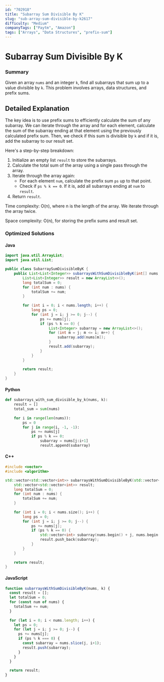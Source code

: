 ```yaml
---
id: "702918"
title: "Subarray Sum Divisible By K"
slug: "sub-array-sum-divisible-by-k2617"
difficulty: "Medium"
companyTags: ["Paytm", "Amazon"]
tags: ["Arrays", "Data Structures", "prefix-sum"]
---
```


**Subarray Sum Divisible By K**
===========================

### Summary
Given an array `nums` and an integer `k`, find all subarrays that sum up to a value divisible by `k`. This problem involves arrays, data structures, and prefix sums.

## Detailed Explanation
The key idea is to use prefix sums to efficiently calculate the sum of any subarray. We can iterate through the array and for each element, calculate the sum of the subarray ending at that element using the previously calculated prefix sum. Then, we check if this sum is divisible by `k` and if it is, add the subarray to our result set.

Here's a step-by-step breakdown:

1. Initialize an empty list `result` to store the subarrays.
2. Calculate the total sum of the array using a single pass through the array.
3. Iterate through the array again:
	* For each element `num`, calculate the prefix sum `ps` up to that point.
	* Check if `ps % k == 0`. If it is, add all subarrays ending at `num` to `result`.
4. Return `result`.

Time complexity: O(n), where n is the length of the array. We iterate through the array twice.

Space complexity: O(n), for storing the prefix sums and result set.

### Optimized Solutions
#### Java
```java
import java.util.ArrayList;
import java.util.List;

public class SubarraySumDivisibleByK {
    public List<List<Integer>> subarraysWithSumDivisibleByK(int[] nums, int k) {
        List<List<Integer>> result = new ArrayList<>();
        long totalSum = 0;
        for (int num : nums) {
            totalSum += num;
        }
        
        for (int i = 0; i < nums.length; i++) {
            long ps = 0;
            for (int j = i; j >= 0; j--) {
                ps += nums[j];
                if (ps % k == 0) {
                    List<Integer> subarray = new ArrayList<>();
                    for (int m = j; m <= i; m++) {
                        subarray.add(nums[m]);
                    }
                    result.add(subarray);
                }
            }
        }
        
        return result;
    }
}
```

#### Python
```python
def subarrays_with_sum_divisible_by_k(nums, k):
    result = []
    total_sum = sum(nums)
    
    for i in range(len(nums)):
        ps = 0
        for j in range(i, -1, -1):
            ps += nums[j]
            if ps % k == 0:
                subarray = nums[j:i+1]
                result.append(subarray)
```

#### C++
```cpp
#include <vector>
#include <algorithm>

std::vector<std::vector<int>> subarraysWithSumDivisibleByK(std::vector<int>& nums, int k) {
    std::vector<std::vector<int>> result;
    long totalSum = 0;
    for (int num : nums) {
        totalSum += num;
    }
    
    for (int i = 0; i < nums.size(); i++) {
        long ps = 0;
        for (int j = i; j >= 0; j--) {
            ps += nums[j];
            if (ps % k == 0) {
                std::vector<int> subarray(nums.begin() + j, nums.begin() + i+1);
                result.push_back(subarray);
            }
        }
    }
    
    return result;
}
```

#### JavaScript
```javascript
function subarraysWithSumDivisibleByK(nums, k) {
  const result = [];
  let totalSum = 0;
  for (const num of nums) {
    totalSum += num;
  }
  
  for (let i = 0; i < nums.length; i++) {
    let ps = 0;
    for (let j = i; j >= 0; j--) {
      ps += nums[j];
      if (ps % k === 0) {
        const subarray = nums.slice(j, i+1);
        result.push(subarray);
      }
    }
  }
  
  return result;
}
```